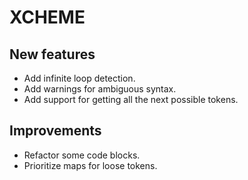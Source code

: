 # XCHEME

## New features

- Add infinite loop detection.
- Add warnings for ambiguous syntax.
- Add support for getting all the next possible tokens.

## Improvements

- Refactor some code blocks.
- Prioritize maps for loose tokens.
